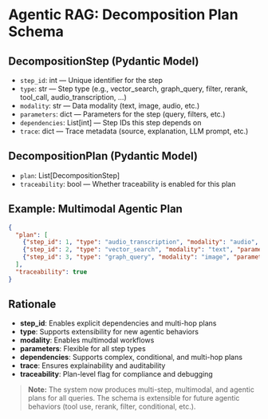 # Agentic RAG: Decomposition Plan Schema

## DecompositionStep (Pydantic Model)
- `step_id`: int — Unique identifier for the step
- `type`: str — Step type (e.g., vector_search, graph_query, filter, rerank, tool_call, audio_transcription, ...)
- `modality`: str — Data modality (text, image, audio, etc.)
- `parameters`: dict — Parameters for the step (query, filters, etc.)
- `dependencies`: List[int] — Step IDs this step depends on
- `trace`: dict — Trace metadata (source, explanation, LLM prompt, etc.)

## DecompositionPlan (Pydantic Model)
- `plan`: List[DecompositionStep]
- `traceability`: bool — Whether traceability is enabled for this plan

## Example: Multimodal Agentic Plan
```json
{
  "plan": [
    {"step_id": 1, "type": "audio_transcription", "modality": "audio", "parameters": {"file": "audio.mp3"}, "dependencies": [], "trace": {"source": "rule-based", "explanation": "Rule-based agentic decomposition", "step": "audio_transcription"}},
    {"step_id": 2, "type": "vector_search", "modality": "text", "parameters": {"query": "topics from step 1"}, "dependencies": [1], "trace": {"source": "rule-based", "explanation": "Rule-based agentic decomposition", "step": "vector_search"}},
    {"step_id": 3, "type": "graph_query", "modality": "image", "parameters": {"related_to": "topics from step 1"}, "dependencies": [1], "trace": {"source": "rule-based", "explanation": "Rule-based agentic decomposition", "step": "graph_query"}}
  ],
  "traceability": true
}
```

## Rationale
- **step_id**: Enables explicit dependencies and multi-hop plans
- **type**: Supports extensibility for new agentic behaviors
- **modality**: Enables multimodal workflows
- **parameters**: Flexible for all step types
- **dependencies**: Supports complex, conditional, and multi-hop plans
- **trace**: Ensures explainability and auditability
- **traceability**: Plan-level flag for compliance and debugging

> **Note:** The system now produces multi-step, multimodal, and agentic plans for all queries. The schema is extensible for future agentic behaviors (tool use, rerank, filter, conditional, etc.). 
